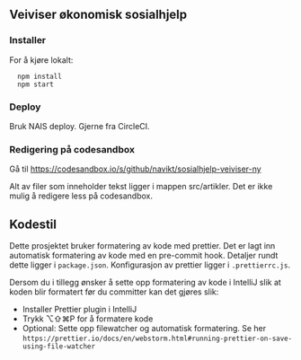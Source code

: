 ## Veiviser økonomisk sosialhjelp

### Installer

For å kjøre lokalt:

```
  npm install
  npm start
```

### Deploy

Bruk NAIS deploy. Gjerne fra CircleCI.

### Redigering på codesandbox

Gå til https://codesandbox.io/s/github/navikt/sosialhjelp-veiviser-ny

Alt av filer som inneholder tekst ligger i mappen src/artikler. Det er ikke mulig å redigere less på codesandbox.

## Kodestil

Dette prosjektet bruker formatering av kode med prettier. Det er lagt inn automatisk formatering av kode med en pre-commit hook.
Detaljer rundt dette ligger i `package.json`. Konfigurasjon av prettier ligger i `.prettierrc.js`.

Dersom du i tillegg ønsker å sette opp formatering av kode i IntelliJ slik at koden blir formatert før du committer kan det gjøres slik:

-   Installer Prettier plugin i IntelliJ
-   Trykk ⌥⇧⌘P for å formatere kode
-   Optional: Sette opp filewatcher og automatisk formatering. Se her `https://prettier.io/docs/en/webstorm.html#running-prettier-on-save-using-file-watcher`
